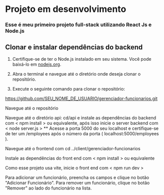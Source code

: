 # Projeto em desenvolvimento

### Esse é meu primeiro projeto full-stack utilizando React Js e Node.js

## Clonar e instalar dependências do backend

1. Certifique-se de ter o Node.js instalado em seu sistema. Você pode baixá-lo em [nodejs.org](https://nodejs.org/).

2. Abra o terminal e navegue até o diretório onde deseja clonar o repositório.

3. Execute o seguinte comando para clonar o repositório:

https://github.com/SEU_NOME_DE_USUARIO/gerenciador-funcionarios.git

Navegue até o repositório

Navegue até o diretório api: cd/api e instale as dependências do backend com < npm install > ou equivalente, após isso inicie o server backend com < node server.js >
** Acesse a porta 5000 do seu localhost e certifique-se de ter um /employees após o número da porta ( localhost:5000/employees ).

Navegue até o frontend com cd ../client/gerenciador-funcionarios

Instale as dependências do front end com < npm install > ou equivalente

Como esse projeto usa vite, inicie o front end com < npm run dev >

Para adicionar um funcionário, preencha os campos e clique no botão "Adicionar Funcionário". 
Para remover um funcionário, clique no botão "Remover" ao lado do funcionário na lista.

